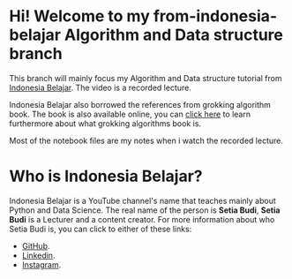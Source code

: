 # Hi! Welcome to my from-indonesia-belajar Algorithm and Data structure branch
This branch will mainly focus my Algorithm and Data structure tutorial from [Indonesia Belajar](https://www.youtube.com/watch?v=Sa-cnoUkNbU&list=PL2O3HdJI4voEOEB5ecXtCTayzXSB8b3KZ&pp=iAQB). The video is a recorded lecture.

Indonesia Belajar also borrowed the references from grokking algorithm book. The book is also available online, you can [click here](https://www.manning.com/books/grokking-algorithms) to learn furthermore about what grokking algorithms book is.

Most of the notebook files are my notes when i watch the recorded lecture.

# Who is Indonesia Belajar?
Indonesia Belajar is a YouTube channel's name that teaches mainly about Python and Data Science. The real name of the person is **Setia Budi**, **Setia Budi** is a Lecturer and a content creator. For more information about who Setia Budi is, you can click to either of these links:
- [GitHub](https://github.com/boedybios/).
- [Linkedin](https://www.linkedin.com/in/boedybios/).
- [Instagram](https://www.instagram.com/BelajarIDN/).
